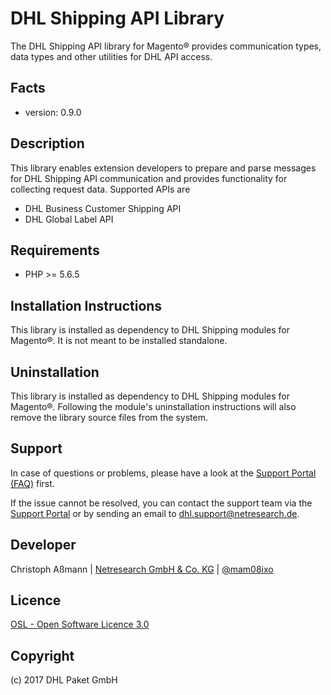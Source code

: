 DHL Shipping API Library
========================

The DHL Shipping API library for Magento® provides communication types, data
types and other utilities for DHL API access.

Facts
-----
* version: 0.9.0

Description
-----------
This library enables extension developers to prepare and parse messages for
DHL Shipping API communication and provides functionality for collecting request
data. Supported APIs are
* DHL Business Customer Shipping API
* DHL Global Label API

Requirements
------------
* PHP >= 5.6.5

Installation Instructions
-------------------------
This library is installed as dependency to DHL Shipping modules for Magento®.
It is not meant to be installed standalone.

Uninstallation
--------------
This library is installed as dependency to DHL Shipping modules for Magento®.
Following the module's uninstallation instructions will also remove the library
source files from the system.

Support
-------
In case of questions or problems, please have a look at the
[Support Portal (FAQ)](http://dhl.support.netresearch.de/) first.

If the issue cannot be resolved, you can contact the support team via the
[Support Portal](http://dhl.support.netresearch.de/) or by sending an email
to <dhl.support@netresearch.de>.

Developer
---------
Christoph Aßmann | [Netresearch GmbH & Co. KG](http://www.netresearch.de/) | [@mam08ixo](https://twitter.com/mam08ixo)

Licence
-------
[OSL - Open Software Licence 3.0](http://opensource.org/licenses/osl-3.0.php)

Copyright
---------
(c) 2017 DHL Paket GmbH
